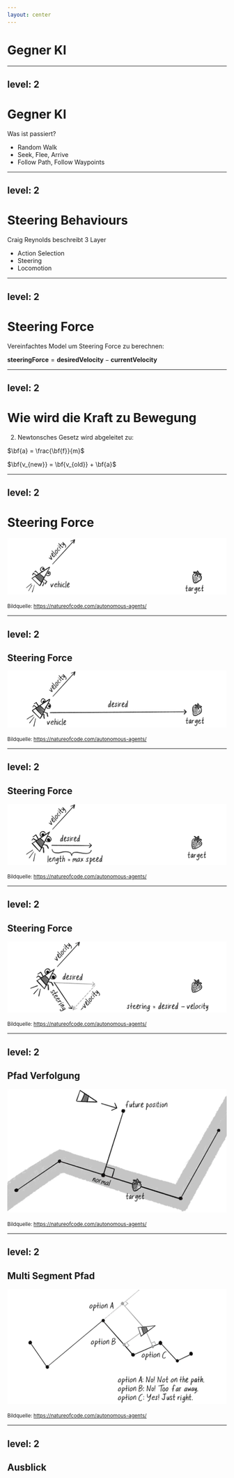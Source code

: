 ```yaml
---
layout: center
---
```

# Gegner KI 

<!-- This is a **note** -->

---
level: 2
---

# Gegner KI
Was ist passiert?
- Random Walk
- Seek, Flee, Arrive
- Follow Path, Follow Waypoints

---
level: 2
---

# Steering Behaviours
Craig Reynolds beschreibt 3 Layer
- Action Selection
- Steering
- Locomotion

---
level: 2
---

# Steering Force
Vereinfachtes Model um Steering Force zu berechnen:

$\mathbf{steeringForce} = \mathbf{desiredVelocity} - \mathbf{currentVelocity}$

---
level: 2
---

# Wie wird die Kraft zu Bewegung
2. Newtonsches Gesetz wird abgeleitet zu:


<div class="flex justify-center">
<div>

$\bf{a} = \frac{\bf{f}}{m}$

$\bf{v_{new}} = \bf{v_{old}} + \bf{a}$
</div>
</div>

---
level: 2
---

# Steering Force

![Steering Prämisse](../public/img/bene/05_steering_2.webp)

<footer class="absolute bottom-0 left-0 right-0 p-2">
    <small>
        Bildquelle: <a href="https://natureofcode.com/autonomous-agents/">https://natureofcode.com/autonomous-agents/</a>
    </small>
</footer>

---
level: 2
---


## Steering Force

![Gewünschte Geschwindigkeit](../public/img/bene/05_steering_3.webp)

<footer class="absolute bottom-0 left-0 right-0 p-2">
    <small>
        Bildquelle: <a href="https://natureofcode.com/autonomous-agents/">https://natureofcode.com/autonomous-agents/</a>
    </small>
</footer>

---
level: 2
---
## Steering Force

![Maximale Geschwindigkeit](../public/img/bene/05_steering_4.webp)

<footer class="absolute bottom-0 left-0 right-0 p-2">
    <small>
        Bildquelle: <a href="https://natureofcode.com/autonomous-agents/">https://natureofcode.com/autonomous-agents/</a>
    </small>
</footer>

---
level: 2
---
## Steering Force

![Neue Kraft](../public/img/bene/05_steering_5.webp)

<footer class="absolute bottom-0 left-0 right-0 p-2">
    <small>
        Bildquelle: <a href="https://natureofcode.com/autonomous-agents/">https://natureofcode.com/autonomous-agents/</a>
    </small>
</footer>

---
level: 2
---

## Pfad Verfolgung

![Pfand Verfolgung](../public/img/bene/05_steering_21.webp)

<footer class="absolute bottom-0 left-0 right-0 p-2">
    <small>
        Bildquelle: <a href="https://natureofcode.com/autonomous-agents/">https://natureofcode.com/autonomous-agents/</a>
    </small>
</footer>

---
level: 2
---

## Multi Segment Pfad

![Welches Segment ist das Richtige](../public/img/bene/05_steering_33.webp)

<footer class="absolute bottom-0 left-0 right-0 p-2">
    <small>
        Bildquelle: <a href="https://natureofcode.com/autonomous-agents/">https://natureofcode.com/autonomous-agents/</a>
    </small>
</footer>

---
level: 2
---

## Ausblick
